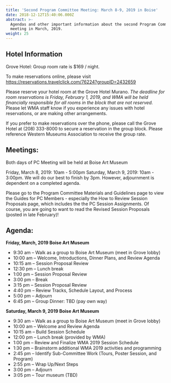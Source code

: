 ```yaml
---
title: 'Second Program Committee Meeting: March 8-9, 2019 in Boise'
date: 2018-12-12T15:40:06.000Z
abstract: >-
  Agendas and other important information about the second Program Committee
  meeting in March, 2019.
weight: 25
---
```

## Hotel Information

Grove Hotel: Group room rate is $169 / night.

To make reservations online, please visit <https://reservations.travelclick.com/76224?groupID=2432659>

Please reserve your hotel room at the Grove Hotel Murano. _The deadline for room reservations is Friday, February 1, 2019, and WMA will be held financially responsible for all rooms in the block that are not reserved._ Please let WMA staff know if you experience any issues with hotel reservations, or are making other arrangements.

If you prefer to make reservations over the phone, please call the Grove Hotel at (208) 333-8000 to secure a reservation in the group block. Please reference Western Museums Association to receive the group rate.

## Meetings:

Both days of PC Meeting will be held at Boise Art Museum

Friday, March 8, 2019: 10am - 5:00pm
Saturday, March 9, 2019: 10am - 3:00pm. We will do our best to finish by 3pm. However, adjournment is dependent on a completed agenda.

Please go to the Program Committee Materials and Guidelines page to view the Guides for PC Members - especially the How to Review Session Proposals page, which includes the the PC Session Assignments. Of course, you are going to want to read the Revised Session Proposals (posted in late February)!

## Agenda:

**Friday, March, 2019
Boise Art Museum**

* 9:30 am – Walk as a group to Boise Art Museum (meet in Grove lobby)
* 10:00 am – Welcome, Introductions, Dinner Plans, and Review Agenda
* 10:15 am – Session Proposal Review
* 12:30 pm – Lunch break
* 1:00 pm – Session Proposal Review
* 3:00 pm – Break
* 3:15 pm – Session Proposal Review
* 4:40 pm – Review Tracks, Schedule Layout, and Process
* 5:00 pm – Adjourn
* 6:45 pm – Group Dinner: TBD (pay own way)

**Saturday, March 9, 2019
Boise Art Museum**

* 9:30 am – Walk as a group to Boise Art Museum (meet in Grove lobby)
* 10:00 am – Welcome and Review Agenda
* 10:15 am – Build Session Schedule
* 12:00 pm – Lunch break (provided by WMA)
* 1:00 pm – Review and Finalize WMA 2019 Session Schedule
* 1:30 pm – Brainstorm additional WMA 2019 activities and programming
* 2:45 pm – Identify Sub-Committee Work (Tours, Poster Session, and Program)
* 2:55 pm – Wrap Up/Next Steps
* 3:00 pm – Adjourn
* 3:05 pm – Tour museum (TBD)
